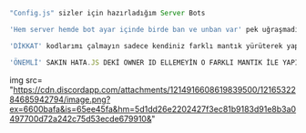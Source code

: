 ```js
"Config.js" sizler için hazırladığım Server Bots

'Hem server hemde bot ayar içinde birde ban ve unban var' pek uğraşmadım zaten

'DİKKAT' kodlarımı çalmayın sadece kendiniz farklı mantık yürüterek yapın ben \\ içinde belirttim gerekenleri iyi günler

'ÖNEMLİ' SAKIN HATA.JS DEKİ OWNER ID ELLEMEYİN O FARKLI MANTIK İLE YAPILDI
```

img src= "<https://cdn.discordapp.com/attachments/1214916608619839500/1216532284685942794/image.png?ex=6600bafa&is=65ee45fa&hm=5d1dd26e2202427f3ec81b9183d91e8b3a0497700d72a242c75d53ecde679910&>"
